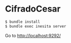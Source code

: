 # CifradoCesar

```sh
$ bundle install
$ bundle exec inesita server
```

Go to [http://localhost:9292/](http://localhost:9292/)
